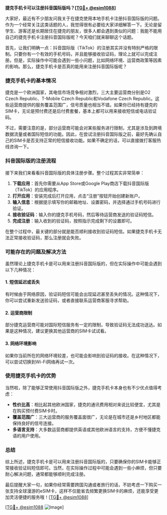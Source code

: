 **捷克手机卡可以注册抖音国际版吗？[[TG💪+ @esim1088](https://t.me/s/esim1088)]**

大家好，最近有不少朋友问我关于在捷克使用本地手机卡注册抖音国际版的问题。作为一个经常关注这类话题的人，我觉得很有必要给大家详细解答一下。无论是留学生、游客还是长期居住在捷克的朋友，很多人都会遇到类似的问题：我能不能用自己的捷克手机卡注册抖音国际版呢？今天咱们就来聊聊这个话题。

首先，让我们明确一点：抖音国际版（TikTok）的注册其实并没有特别严格的限制。只要你有一个有效的手机号码，并且能够接收验证码，理论上就可以完成注册。但是，实际操作中可能会遇到一些小问题，比如网络环境、运营商政策等因素的影响。那么，捷克手机卡是否真的能用来注册抖音国际版呢？

### 捷克手机卡的基本情况

捷克是一个欧洲国家，其电信市场竞争相对激烈，三大主要运营商分别是O2 Czech Republic、T-Mobile Czech Republic和Vodafone Czech Republic。这些运营商提供的服务覆盖范围广，信号质量也相当不错。如果你已经持有捷克的SIM卡，无论是预付费还是后付费套餐，基本上都可以用来接收短信或电话验证码。

不过，需要注意的是，部分运营商可能会对某些服务进行限制，尤其是涉及到跨境数据流量或者国际短信的功能。因此，在尝试注册抖音国际版之前，最好先确认自己的SIM卡是否支持正常的短信接收功能。如果不确定的话，可以直接拨打客服热线咨询一下。

### 抖音国际版的注册流程

接下来我们来看看抖音国际版的具体注册步骤。整个过程其实非常简单：

1. **下载应用**：首先你需要从App Store或Google Play商店下载抖音国际版（TikTok）的应用程序。
2. **打开应用**：安装完成后打开应用，点击“注册”按钮开始创建新账户。
3. **输入信息**：根据提示填写你的邮箱地址、设置密码，并选择通过手机号码进行验证。
4. **接收验证码**：输入你的捷克手机号码，然后等待运营商发送的验证码短信。
5. **完成注册**：输入收到的验证码，按照指示完成剩下的设置即可。

在整个过程中，最关键的部分就是能否顺利接收到验证码短信。如果捷克手机卡无法正常接收验证码，那么注册就会失败。

### 可能存在的问题及解决方法

虽然理论上捷克手机卡是可以用来注册抖音国际版的，但在实际操作中可能会遇到以下几种情况：

#### 1. 短信延迟或丢失
有时候由于网络原因，验证码短信可能会出现延迟甚至丢失的情况。这种情况下，你可以尝试重新发送验证码，或者直接联系运营商客服寻求帮助。

#### 2. 运营商限制
部分捷克运营商可能对国际短信服务有一定的限制，导致验证码无法成功送达。如果是这种情况，建议更换其他运营商的SIM卡试试看。

#### 3. 网络环境影响
如果你当前所在的网络环境较差，也可能会影响到验证码的接收。在这种情况下，可以尝试切换到Wi-Fi网络再试一次。

### 使用捷克手机卡的优势

当然啦，除了能够正常使用抖音国际版之外，捷克手机卡本身也有不少优点值得考虑：

- **性价比高**：相比起其他欧洲国家，捷克的通讯费用相对来说比较便宜，尤其是在购买预付费SIM卡时。
- **覆盖范围广**：三大运营商的服务覆盖面很广，无论是在城市还是乡村地区都能保持良好的信号连接。
- **多语言支持**：大多数运营商都提供英语或其他欧洲语言的支持，方便不懂捷克语的用户使用。

### 总结

综上所述，捷克手机卡是可以用来注册抖音国际版的，只要确保你的SIM卡能够正常接收验证码短信即可。当然，在实际操作过程中可能会遇到一些小麻烦，但只要耐心解决问题，通常都能够顺利完成注册。

最后提醒大家一句，如果你经常需要跨国沟通或者旅行的话，不妨考虑一下购买一张支持全球漫游的eSIM卡，这样不仅能省去频繁更换SIM卡的麻烦，还能享受更加灵活便捷的服务哦！[[TG💪+ @esim1088](https://t.me/s/esim1088)]

[[TG💪+ @esim1088](https://t.me/s/esim1088) ![Image](https://i.postimg.cc/4NQfJmqS/Snipaste-2025-05-13-00-14-12.png)]